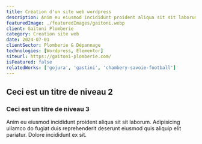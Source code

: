```yaml
---
title: Création d'un site web wordpress
description: Anim eu eiusmod incididunt proident aliqua sit sit laborum. Adipisicing ullamco do fugiat duis reprehenderit deserunt eiusmod quis aliquip elit pariatur.
featuredImage: ./featuredImages/gaitoni.webp
client: Gaïtoni Plomberie
category: Creation site web
date: 2024-07-01
clientSector: Plomberie & Dépannage
technologies: [Wordpress, Elementor]
siteurl: https://gaitoni-plomberie.com/
isFeatured: false
relatedWorks: ['gojura', 'gastini', 'chambery-savoie-football']
---
```


## Ceci est un titre de niveau 2

### Ceci est un titre de niveau 3

Anim eu eiusmod incididunt proident aliqua sit sit laborum. Adipisicing ullamco do fugiat duis reprehenderit deserunt eiusmod quis aliquip elit pariatur. Dolore incididunt ex sit.
